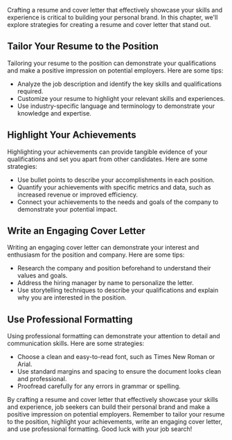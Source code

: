 
Crafting a resume and cover letter that effectively showcase your skills and experience is critical to building your personal brand. In this chapter, we'll explore strategies for creating a resume and cover letter that stand out.

Tailor Your Resume to the Position
----------------------------------

Tailoring your resume to the position can demonstrate your qualifications and make a positive impression on potential employers. Here are some tips:

* Analyze the job description and identify the key skills and qualifications required.
* Customize your resume to highlight your relevant skills and experiences.
* Use industry-specific language and terminology to demonstrate your knowledge and expertise.

Highlight Your Achievements
---------------------------

Highlighting your achievements can provide tangible evidence of your qualifications and set you apart from other candidates. Here are some strategies:

* Use bullet points to describe your accomplishments in each position.
* Quantify your achievements with specific metrics and data, such as increased revenue or improved efficiency.
* Connect your achievements to the needs and goals of the company to demonstrate your potential impact.

Write an Engaging Cover Letter
------------------------------

Writing an engaging cover letter can demonstrate your interest and enthusiasm for the position and company. Here are some tips:

* Research the company and position beforehand to understand their values and goals.
* Address the hiring manager by name to personalize the letter.
* Use storytelling techniques to describe your qualifications and explain why you are interested in the position.

Use Professional Formatting
---------------------------

Using professional formatting can demonstrate your attention to detail and communication skills. Here are some strategies:

* Choose a clean and easy-to-read font, such as Times New Roman or Arial.
* Use standard margins and spacing to ensure the document looks clean and professional.
* Proofread carefully for any errors in grammar or spelling.

By crafting a resume and cover letter that effectively showcase your skills and experience, job seekers can build their personal brand and make a positive impression on potential employers. Remember to tailor your resume to the position, highlight your achievements, write an engaging cover letter, and use professional formatting. Good luck with your job search!
